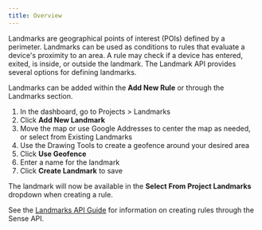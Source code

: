 ```yaml
---
title: Overview
---
```


Landmarks are geographical points of interest (POIs) defined by a perimeter. Landmarks can be used as conditions to rules that evaluate a device's proximity to an area. A rule may check if a device has entered, exited, is inside, or outside the landmark. The Landmark API provides several options for defining landmarks.


Landmarks can be added within the **Add New Rule** or through the Landmarks section.

1. In the dashboard, go to Projects > Landmarks
2. Click **Add New Landmark**
3. Move the map or use Google Addresses to center the map as needed, or select from Existing Landmarks  
4. Use the Drawing Tools to create a geofence around your desired area  
5. Click **Use Geofence**  
6. Enter a name for the landmark  
7. Click **Create Landmark** to save

The landmark will now be available in the **Select From Project Landmarks** dropdown when creating a rule.

See the [Landmarks API Guide](/guides/landmarks/api-guide) for information on creating rules through the Sense API.